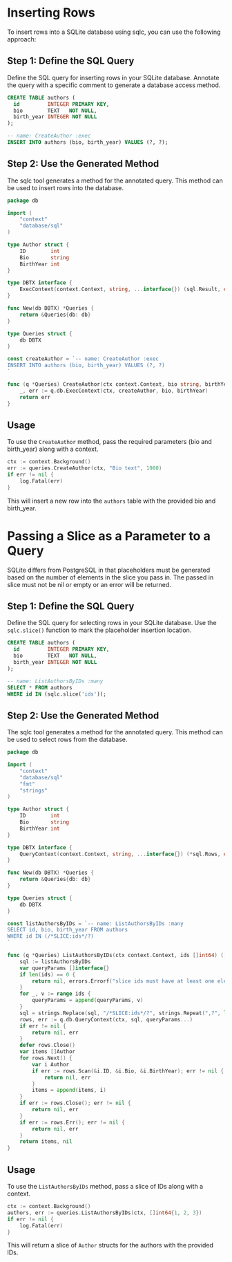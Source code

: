 # Inserting Rows

To insert rows into a SQLite database using sqlc, you can use the following approach:

## Step 1: Define the SQL Query

Define the SQL query for inserting rows in your SQLite database. Annotate the query with a specific comment to generate a database access method.

```sql
CREATE TABLE authors (
  id         INTEGER PRIMARY KEY,
  bio        TEXT   NOT NULL,
  birth_year INTEGER NOT NULL
);

-- name: CreateAuthor :exec
INSERT INTO authors (bio, birth_year) VALUES (?, ?);
```

## Step 2: Use the Generated Method

The sqlc tool generates a method for the annotated query. This method can be used to insert rows into the database.

```go
package db

import (
	"context"
	"database/sql"
)

type Author struct {
	ID        int
	Bio       string
	BirthYear int
}

type DBTX interface {
	ExecContext(context.Context, string, ...interface{}) (sql.Result, error)
}

func New(db DBTX) *Queries {
	return &Queries{db: db}
}

type Queries struct {
	db DBTX
}

const createAuthor = `-- name: CreateAuthor :exec
INSERT INTO authors (bio, birth_year) VALUES (?, ?)
`

func (q *Queries) CreateAuthor(ctx context.Context, bio string, birthYear int) error {
	_, err := q.db.ExecContext(ctx, createAuthor, bio, birthYear)
	return err
}
```

## Usage

To use the `CreateAuthor` method, pass the required parameters (bio and birth_year) along with a context.

```go
ctx := context.Background()
err := queries.CreateAuthor(ctx, "Bio text", 1980)
if err != nil {
    log.Fatal(err)
}
```

This will insert a new row into the `authors` table with the provided bio and birth_year.

# Passing a Slice as a Parameter to a Query

SQLite differs from PostgreSQL in that placeholders must be generated based on the number of elements in the slice you pass in. The passed in slice must not be nil or empty or an error will be returned.

## Step 1: Define the SQL Query

Define the SQL query for selecting rows in your SQLite database. Use the `sqlc.slice()` function to mark the placeholder insertion location.

```sql
CREATE TABLE authors (
  id         INTEGER PRIMARY KEY,
  bio        TEXT   NOT NULL,
  birth_year INTEGER NOT NULL
);

-- name: ListAuthorsByIDs :many
SELECT * FROM authors
WHERE id IN (sqlc.slice('ids'));
```

## Step 2: Use the Generated Method

The sqlc tool generates a method for the annotated query. This method can be used to select rows from the database.

```go
package db

import (
	"context"
	"database/sql"
	"fmt"
	"strings"
)

type Author struct {
	ID        int
	Bio       string
	BirthYear int
}

type DBTX interface {
	QueryContext(context.Context, string, ...interface{}) (*sql.Rows, error)
}

func New(db DBTX) *Queries {
	return &Queries{db: db}
}

type Queries struct {
	db DBTX
}

const listAuthorsByIDs = `-- name: ListAuthorsByIDs :many
SELECT id, bio, birth_year FROM authors
WHERE id IN (/*SLICE:ids*/?)
`

func (q *Queries) ListAuthorsByIDs(ctx context.Context, ids []int64) ([]Author, error) {
	sql := listAuthorsByIDs
	var queryParams []interface{}
	if len(ids) == 0 {
		return nil, errors.Errorf("slice ids must have at least one element")
	}
	for _, v := range ids {
		queryParams = append(queryParams, v)
	}
	sql = strings.Replace(sql, "/*SLICE:ids*/?", strings.Repeat(",?", len(ids))[1:], 1)
	rows, err := q.db.QueryContext(ctx, sql, queryParams...)
	if err != nil {
		return nil, err
	}
	defer rows.Close()
	var items []Author
	for rows.Next() {
		var i Author
		if err := rows.Scan(&i.ID, &i.Bio, &i.BirthYear); err != nil {
			return nil, err
		}
		items = append(items, i)
	}
	if err := rows.Close(); err != nil {
		return nil, err
	}
	if err := rows.Err(); err != nil {
		return nil, err
	}
	return items, nil
}
```

## Usage

To use the `ListAuthorsByIDs` method, pass a slice of IDs along with a context.

```go
ctx := context.Background()
authors, err := queries.ListAuthorsByIDs(ctx, []int64{1, 2, 3})
if err != nil {
    log.Fatal(err)
}
```

This will return a slice of `Author` structs for the authors with the provided IDs.
